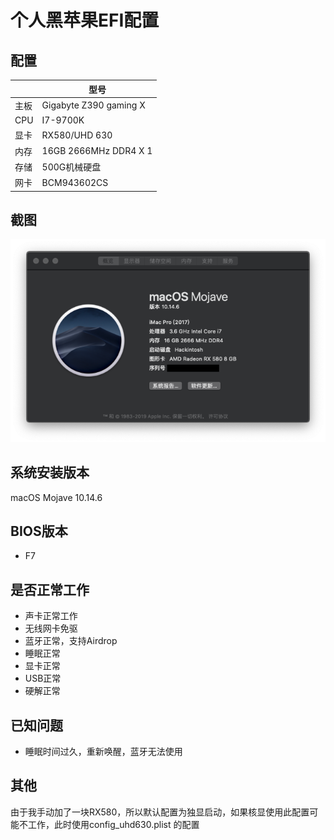 # 个人黑苹果EFI配置

## 配置
  
|   |  型号 |
| ------------ | ------------ |
| 主板 | Gigabyte Z390 gaming X  |
| CPU |  I7-9700K |
| 显卡  |   RX580/UHD 630  |
| 内存  |  16GB 2666MHz DDR4 X 1 |
| 存储 | 500G机械硬盘  |
| 网卡 | BCM943602CS |

## 截图
![预览图](./screenshot/1.png)

## 系统安装版本
macOS Mojave 10.14.6

## BIOS版本
- F7

## 是否正常工作
- 声卡正常工作
- 无线网卡免驱
- 蓝牙正常，支持Airdrop
- 睡眠正常
- 显卡正常
- USB正常
- 硬解正常

## 已知问题
- 睡眠时间过久，重新唤醒，蓝牙无法使用

## 其他
由于我手动加了一块RX580，所以默认配置为独显启动，如果核显使用此配置可能不工作，此时使用config_uhd630.plist 的配置
